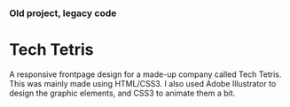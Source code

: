 ### Old project, legacy code

# Tech Tetris

A responsive frontpage design for a made-up company called Tech Tetris. This was mainly made using HTML/CSS3. I also used Adobe Illustrator to design the graphic elements, and CSS3 to animate them a bit.

